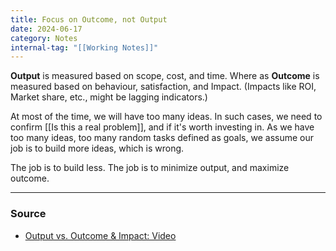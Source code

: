 ```yaml
---
title: Focus on Outcome, not Output
date: 2024-06-17
category: Notes
internal-tag: "[[Working Notes]]"
---
```


**Output** is measured based on scope, cost, and time. Where as **Outcome** is measured based on behaviour, satisfaction, and Impact. (Impacts like ROI, Market share, etc., might be lagging indicators.)

At most of the time, we will have too many ideas. In such cases, we need to confirm [[Is this a real problem]], and if it's worth investing in. As we have too many ideas, too many random tasks defined as goals, we assume our job is to build more ideas, which is wrong. 

The job is to build less. The job is to minimize output, and maximize outcome.

--- 
### Source
- [Output vs. Outcome & Impact: Video](https://vimeo.com/206617354)